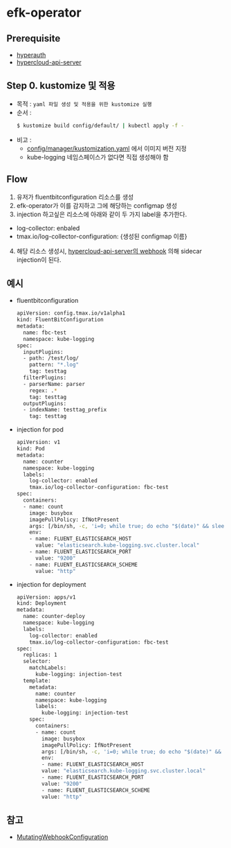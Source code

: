 # efk-operator

## Prerequisite
  * [hyperauth](https://github.com/tmax-cloud/install-hyperauth/tree/5.0)  
  * [hypercloud-api-server](https://github.com/tmax-cloud/install-hypercloud/tree/5.0)

## Step 0. kustomize 및 적용
  * 목적 : `yaml 파일 생성 및 적용을 위한 kustomize 실행`
  * 순서 :
    ``` bash
    $ kustomize build config/default/ | kubectl apply -f -
    ```
  * 비고 :
    * [config/manager/kustomization.yaml](https://github.com/tmax-cloud/efk-operator/blob/master/config/manager/kustomization.yaml) 에서 이미지 버전 지정
    * kube-logging 네임스페이스가 없다면 직접 생성해야 함

## Flow
  1. 유저가 fluentbitconfiguration 리소스를 생성
  2. efk-operator가 이를 감지하고 그에 해당하는 configmap 생성
  3. injection 하고싶은 리소스에 아래와 같이 두 가지 label을 추가한다.
  * log-collector: enbaled
  * tmax.io/log-collector-configuration: {생성된 configmap 이름}
  4. 해당 리소스 생성시, [hypercloud-api-server의 webhook](https://github.com/tmax-cloud/hypercloud-api-server/blob/master/admission/sidecarInjectionHandler.go) 의해 sidecar injection이 된다.

## 예시
  * fluentbitconfiguration
    ``` bash
    apiVersion: config.tmax.io/v1alpha1
    kind: FluentBitConfiguration
    metadata:
      name: fbc-test
      namespace: kube-logging
    spec:
      inputPlugins:
      - path: /test/log/
        pattern: "*.log"
        tag: testtag
      filterPlugins:
      - parserName: parser
        regex: .*
        tag: testtag
      outputPlugins:
      - indexName: testtag_prefix
        tag: testtag
    ```
  * injection for pod
    ``` bash
    apiVersion: v1
    kind: Pod
    metadata:
      name: counter
      namespace: kube-logging
      labels:
        log-collector: enabled
        tmax.io/log-collector-configuration: fbc-test
    spec:
      containers:
      - name: count
        image: busybox
        imagePullPolicy: IfNotPresent
        args: [/bin/sh, -c, 'i=0; while true; do echo "$(date)" && sleep 10; i=$(i+1)); done']
        env:
        - name: FLUENT_ELASTICSEARCH_HOST
          value: "elasticsearch.kube-logging.svc.cluster.local"
        - name: FLUENT_ELASTICSEARCH_PORT
          value: "9200"
        - name: FLUENT_ELASTICSEARCH_SCHEME
          value: "http" 
    ```
  * injection for deployment
    ``` bash
    apiVersion: apps/v1
    kind: Deployment
    metadata:
      name: counter-deploy
      namespace: kube-logging
      labels:
        log-collector: enabled
        tmax.io/log-collector-configuration: fbc-test
    spec:
      replicas: 1
      selector:
        matchLabels:
          kube-logging: injection-test
      template:
        metadata:
          name: counter
          namespace: kube-logging
          labels:
            kube-logging: injection-test
        spec:
          containers:
          - name: count
            image: busybox
            imagePullPolicy: IfNotPresent
            args: [/bin/sh, -c, 'i=0; while true; do echo "$(date)" && sleep 10; i=$((i+1)); done']
            env:
            - name: FLUENT_ELASTICSEARCH_HOST
            value: "elasticsearch.kube-logging.svc.cluster.local"
            - name: FLUENT_ELASTICSEARCH_PORT
            value: "9200"
            - name: FLUENT_ELASTICSEARCH_SCHEME
            value: "http"
    ```

## 참고
  * [MutatingWebhookConfiguration](https://github.com/tmax-cloud/install-hypercloud/blob/5.0/hypercloud-api-server/config/webhook-configuration.yaml)